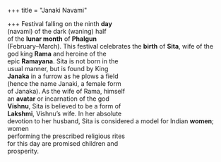 +++
title = "Janaki Navami"

+++
Festival falling on the ninth **day**  
(navami) of the dark (waning) half  
of the **lunar month** of **Phalgun**  
(February–March). This festival celebrates the **birth** of **Sita**, wife of the  
god king **Rama** and heroine of the  
epic **Ramayana**. Sita is not born in the  
usual manner, but is found by King  
**Janaka** in a furrow as he plows a field  
(hence the name Janaki, a female form  
of Janaka). As the wife of Rama, himself  
an **avatar** or incarnation of the god  
**Vishnu**, Sita is believed to be a form of  
**Lakshmi**, Vishnu’s wife. In her absolute  
devotion to her husband, Sita is considered a model for Indian **women**; women  
performing the prescribed religious rites  
for this day are promised children and  
prosperity.